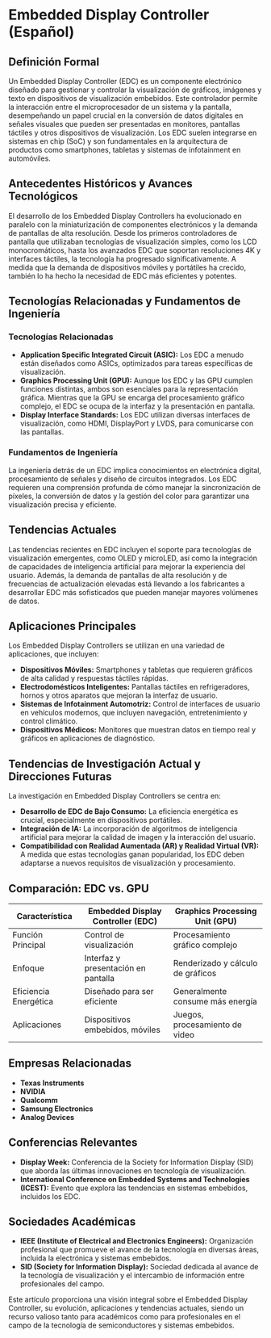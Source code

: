 # Embedded Display Controller (Español)

## Definición Formal

Un Embedded Display Controller (EDC) es un componente electrónico diseñado para gestionar y controlar la visualización de gráficos, imágenes y texto en dispositivos de visualización embebidos. Este controlador permite la interacción entre el microprocesador de un sistema y la pantalla, desempeñando un papel crucial en la conversión de datos digitales en señales visuales que pueden ser presentadas en monitores, pantallas táctiles y otros dispositivos de visualización. Los EDC suelen integrarse en sistemas en chip (SoC) y son fundamentales en la arquitectura de productos como smartphones, tabletas y sistemas de infotainment en automóviles.

## Antecedentes Históricos y Avances Tecnológicos

El desarrollo de los Embedded Display Controllers ha evolucionado en paralelo con la miniaturización de componentes electrónicos y la demanda de pantallas de alta resolución. Desde los primeros controladores de pantalla que utilizaban tecnologías de visualización simples, como los LCD monocromáticos, hasta los avanzados EDC que soportan resoluciones 4K y interfaces táctiles, la tecnología ha progresado significativamente. A medida que la demanda de dispositivos móviles y portátiles ha crecido, también lo ha hecho la necesidad de EDC más eficientes y potentes.

## Tecnologías Relacionadas y Fundamentos de Ingeniería

### Tecnologías Relacionadas

- **Application Specific Integrated Circuit (ASIC):** Los EDC a menudo están diseñados como ASICs, optimizados para tareas específicas de visualización.
- **Graphics Processing Unit (GPU):** Aunque los EDC y las GPU cumplen funciones distintas, ambos son esenciales para la representación gráfica. Mientras que la GPU se encarga del procesamiento gráfico complejo, el EDC se ocupa de la interfaz y la presentación en pantalla.
- **Display Interface Standards:** Los EDC utilizan diversas interfaces de visualización, como HDMI, DisplayPort y LVDS, para comunicarse con las pantallas.

### Fundamentos de Ingeniería

La ingeniería detrás de un EDC implica conocimientos en electrónica digital, procesamiento de señales y diseño de circuitos integrados. Los EDC requieren una comprensión profunda de cómo manejar la sincronización de píxeles, la conversión de datos y la gestión del color para garantizar una visualización precisa y eficiente.

## Tendencias Actuales

Las tendencias recientes en EDC incluyen el soporte para tecnologías de visualización emergentes, como OLED y microLED, así como la integración de capacidades de inteligencia artificial para mejorar la experiencia del usuario. Además, la demanda de pantallas de alta resolución y de frecuencias de actualización elevadas está llevando a los fabricantes a desarrollar EDC más sofisticados que pueden manejar mayores volúmenes de datos.

## Aplicaciones Principales

Los Embedded Display Controllers se utilizan en una variedad de aplicaciones, que incluyen:

- **Dispositivos Móviles:** Smartphones y tabletas que requieren gráficos de alta calidad y respuestas táctiles rápidas.
- **Electrodomésticos Inteligentes:** Pantallas táctiles en refrigeradores, hornos y otros aparatos que mejoran la interfaz de usuario.
- **Sistemas de Infotainment Automotriz:** Control de interfaces de usuario en vehículos modernos, que incluyen navegación, entretenimiento y control climático.
- **Dispositivos Médicos:** Monitores que muestran datos en tiempo real y gráficos en aplicaciones de diagnóstico.

## Tendencias de Investigación Actual y Direcciones Futuras

La investigación en Embedded Display Controllers se centra en:

- **Desarrollo de EDC de Bajo Consumo:** La eficiencia energética es crucial, especialmente en dispositivos portátiles.
- **Integración de IA:** La incorporación de algoritmos de inteligencia artificial para mejorar la calidad de imagen y la interacción del usuario.
- **Compatibilidad con Realidad Aumentada (AR) y Realidad Virtual (VR):** A medida que estas tecnologías ganan popularidad, los EDC deben adaptarse a nuevos requisitos de visualización y procesamiento.

## Comparación: EDC vs. GPU

| Característica       | Embedded Display Controller (EDC) | Graphics Processing Unit (GPU) |
|----------------------|-----------------------------------|---------------------------------|
| Función Principal     | Control de visualización          | Procesamiento gráfico complejo   |
| Enfoque              | Interfaz y presentación en pantalla| Renderizado y cálculo de gráficos  |
| Eficiencia Energética | Diseñado para ser eficiente       | Generalmente consume más energía  |
| Aplicaciones         | Dispositivos embebidos, móviles   | Juegos, procesamiento de video    |

## Empresas Relacionadas

- **Texas Instruments**
- **NVIDIA**
- **Qualcomm**
- **Samsung Electronics**
- **Analog Devices**

## Conferencias Relevantes

- **Display Week:** Conferencia de la Society for Information Display (SID) que aborda las últimas innovaciones en tecnología de visualización.
- **International Conference on Embedded Systems and Technologies (ICEST):** Evento que explora las tendencias en sistemas embebidos, incluidos los EDC.

## Sociedades Académicas

- **IEEE (Institute of Electrical and Electronics Engineers):** Organización profesional que promueve el avance de la tecnología en diversas áreas, incluida la electrónica y sistemas embebidos.
- **SID (Society for Information Display):** Sociedad dedicada al avance de la tecnología de visualización y el intercambio de información entre profesionales del campo.

Este artículo proporciona una visión integral sobre el Embedded Display Controller, su evolución, aplicaciones y tendencias actuales, siendo un recurso valioso tanto para académicos como para profesionales en el campo de la tecnología de semiconductores y sistemas embebidos.